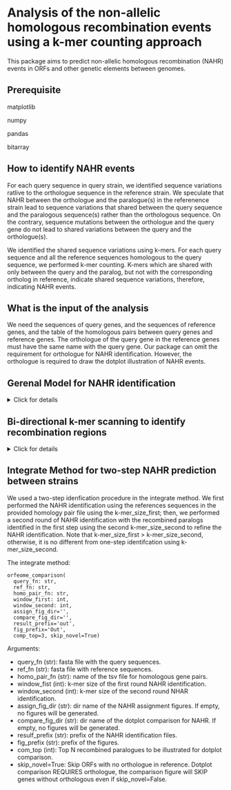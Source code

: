 # Analysis of the non-allelic homologous recombination events using a k-mer counting approach

This package aims to predict non-allelic homologous recombination (NAHR) events in ORFs and other genetic elements between genomes.

## Prerequisite

matplotlib

numpy

pandas

bitarray

## How to identify NAHR events

For each query sequence in query strain, we identified sequence variations ratlive to the orthologue sequence in the reference strain. We speculate that NAHR between the orthologue and the paralogue(s) in the referenence strain lead to sequence variations that shared between the query sequence and the paralogous sequence(s) rather than the orthologous sequence. On the contrary, sequence mutations between the orthologue and the query gene do not lead to shared variations between the query and the orthologue(s).

We identified the shared sequence variations using k-mers. For each query sequence and all the reference sequences homologous to the query sequence, we performed k-mer counting. K-mers which are shared with only between the query and the paralog, but not with the corresponding ortholog in reference, indicate shared sequence variations, therefore, indicating NAHR events.


## What is the input of the analysis

We need the sequences of query genes, and the sequences of reference genes, and the table of the homologous pairs between query genes and reference genes. The orthologue of the query gene in the reference genes must have the same name with the query gene. Our package can omit the requirement for orthologue for NAHR identification. However, the orthologue is required to draw the dotplot illustration of NAHR events.

## Gerenal Model for NAHR identification

<details>
  <summary>Click for details</summary>
<p>
Each query sequence is separated into minimal recombination regions (including non-recombined regions as the special case for minimal recombination regions) and the homologous flanking regions.
 </p>
<p> 
  Minimal recombination regions
  
  Minimal recombination regions are regions containing the k-mers shared only with the query sequence and the recombined paralogues in NAHR (recombined k-mers).
  
  1. In order to minimize the NAHR events and the associated recombined paralogues, the adjacent minimal recombination regions will be combined if they share a paralogue, i.e. all the adjacent minimal recombination regions are associated with different paralogues.
  
  2. The length of the minimal recombination regions satisfying 1. is minimized by trimming the minimal recombination regions to the first and last recombined k-mers within the regions. 
  
  Non-recombined regions
  
  Non-recombined regions is a operationaly a special form of minimal recombination regions which are identified using k-mers shared only between the query sequence and the orthologue sequence. The boundaries of the non-recombined regions are also set up with the first and last k-mer shared only between the query and the orthoogue. In practice, our package do not specially label the non-recombined regions. They are the minimal recombination regions in which the orthologue gene leads to "NAHR".
  
  Homologous flanking regions
  
  Homologous flanking regions are regions between the minimal recombination regions and the non-recombined regions. By definition, all the shared k-mers between the query sequence and the reference sequences are shared between the query sequence in the query strain, the orthologue sequence and the recombined paralogues. Therefore, this region is shared between the orthologue and the recombined paralogue for NAHR.
  
  The homologous flanking regions can also occur between two minimal recombination regions, which indicate an NAHR event between the two (sets of) parlogues associated with the two regions. Similarly, all the shared k-mers within these regions are shared between the query, and the two (sets of) paralogues.
  
</p>
  
  
  
</details>

## Bi-directional k-mer scanning to identify recombination regions

<details>
  <summary>Click for details</summary>
  The minimal recombination regions and the homologous flanking regions are identified using bi-directional k-mer scanning.
  <ol>
  <li> K-mer counting in reference sequences </li>
  
  For a query sequence with N reference sequences, we count the k-mers in 1XN binrary arrays. Each array records the existance of one kmer in reference sequence 1, 2, 3, ..., N. We call the {k-mer: binary array of the associated reference sequences} the reference dictionary.
  
  <li> Forward scanning </li>
  
  We scan the k-mer from the 5' end of the query sequence. 
  <ol>
  <li> We find the first k-mer shared between the query and the references, which is the start location of the first minimal recombination region. </li>
 <li> We iniate the associated refereence sequences of the first minimal recombination region with the reference sequences accounting for the first k-mer to the reference dictionary </li>
  <li> Proceed to the next k-mer. Skip it if it is not shared with the reference. </li>
  <li> For the next shared k-mer, perform intersection of the associated refereence sequences with the next shared k-mer and those with the recombination region.</li>
  <li>
  If the intersection is not empty, update the associated refereence sequences of the first minimal recombination with the intersection set. Repeat the iii-v/vi until the end of the query. </li>
  <li>
 If the intersection is empty, this indicates that non of the reference sequences contains all the shared k-mers. This location is the start of the next minimal recombination region, and we initiated the the associated refereence sequences of the next minimal recombination region with the reference sequences accounting for the first k-mer to the reference dictionary. Repeat iii-v/vi until the end of the query.</li>
  </ol>
  After the forward scanning, we obtained the start locations of all the minimal recombination regions (as well as the non-recombined regions as the special case).
  
  
  <li> Backward scanning </li>
  
  We performed similar scanning from the 3' end, and obtained the end locations of  all the minimal recombination regions (as well as the non-recombined regions as the special case).
  
  <li> Combination of forward and backward scanning to identify minimal recombination regions, non-recombined regions and the homologous flanking regions. </li>
  
  The forward scaning identifies recombination regions separated with the start locations of the minimal recombination regions, therefore, they are constituted with two parts: The left part is the minimal recombination region, and the right part is the homologous flanking region. Similarly, backward scanning identifies recombination regions separated with the end locations of the minimal recombination regions, therefore, they are constituted with two parts: The left part is the homologous flanking region and the right part is the minimal recombination region. 
  
  When we intersect the two sets of recombination regions, the forward and backward recombination regions identifying the same NAHR event will associated with the same (or at least one shared) reference genes, and the overlap of the two regions define the minimal recombination region; In contrast, the forward and backward recombination regions identifying the recombined region and the adjacent non-recombined regions are associated with different reference genes, thus, the overlap of the two regions define the homologous flanking region.
  </ol>

  
  
</details>
  
## Integrate Method for two-step NAHR prediction between strains

We used a two-step idenfication procedure in the integrate method. We first performed the NAHR identification using the references sequences in the provided homology pair file using the k-mer_size_first; then, we performed a second round of NAHR identification with the recombined paralogs identified in the first step using the second k-mer_size_second to refine the NAHR identification. Note that k-mer_size_first > k-mer_size_second, otherwise, it is no different from one-step identifcation using k-mer_size_second.

The integrate method:

```
orfeome_comparison(
  query_fn: str, 
  ref_fn: str, 
  homo_pair_fn: str,  
  window_first: int,
  window_second: int, 
  assign_fig_dir='', 
  compare_fig_dir='', 
  result_prefix='out',
  fig_prefix='Out',
  comp_top=3, skip_novel=True)
```                 

Arguments:

- query_fn (str): fasta file with the query sequences.
- ref_fn (str): fasta file with reference sequences.
- homo_pair_fn (str):  name of the tsv file for homologous gene pairs.
- window_fist (int): k-mer size of the first round NAHR identification.
- window_second (int): k-mer size of the second round NHAR identification.
- assign_fig_dir (str): dir name of the NAHR assignment figures. If empty, no figures will be generated.
- compare_fig_dir (str): dir name of the dotplot comparison for NAHR. If empty, no figures will be generated.
- resulf_prefix (str): prefix of the NAHR identification files.
- fig_prefix (str): prefix of the figures.
- com_top (int): Top N recombined paralogues to be illustrated for dotplot comparison.
- skip_novel=True: Skip ORFs with no orthologue in reference. Dotplot comparison REQUIRES orthologue, the comparison figure will SKIP genes without orthologous even if skip_novel=False.


